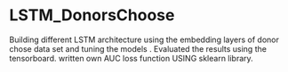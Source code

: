 # LSTM_DonorsChoose

Building different LSTM architecture  using the embedding layers of donor chose data set and tuning the models .
Evaluated the results using the tensorboard. 
written own AUC loss function USING sklearn library.
